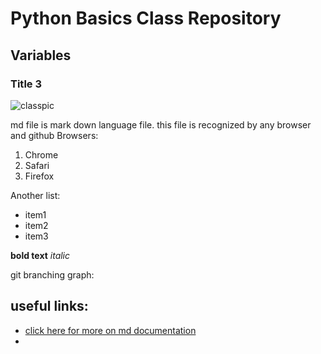 # Python Basics Class Repository 
## Variables 
### Title 3

![classpic](/Users/jamal/Downloads/funny_class.jpg)


md file is mark down language file. this file is recognized by any browser and github 
Browsers: 
1. Chrome
2. Safari
3. Firefox

Another list: 
- item1
- item2 
- item3 

**bold text** 
*italic* 


git branching graph: 



## useful links:
- [click here for more on md documentation](https://docs.github.com/en/get-started/writing-on-github/getting-started-with-writing-and-formatting-on-github/about-writing-and-formatting-on-github)
- 
